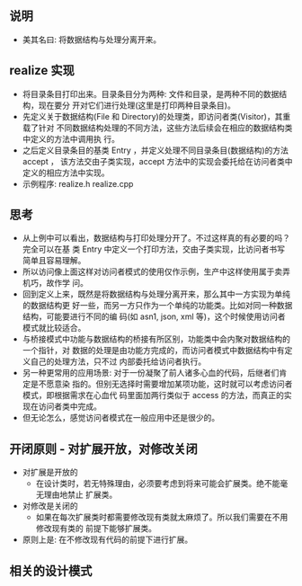
## 说明
- 美其名曰: 将数据结构与处理分离开来。

## realize 实现
- 将目录条目打印出来。目录条目分为两种: 文件和目录，是两种不同的数据结构，现在要分
  开对它们进行处理(这里是打印两种目录条目)。
- 先定义关于数据结构(File 和 Directory)的处理类，即访问者类(Visitor)，其重载了针对
  不同数据结构处理的不同方法，这些方法后续会在相应的数据结构类中定义的方法中调用执
  行。
- 之后定义目录条目的基类 Entry ，并定义处理不同目录条目(数据结构)的方法 accept ，
  该方法交由子类实现，accept 方法中的实现会委托给在访问者类中定义的相应方法中实现。
- 示例程序: realize.h realize.cpp
  
## 思考
- 从上例中可以看出，数据结构与打印处理分开了。不过这样真的有必要的吗？完全可以在基
  类 Entry 中定义一个打印方法，交由子类实现，比访问者书写简单且容易理解。
- 所以访问像上面这样对访问者模式的使用仅作示例，生产中这样使用属于卖弄机巧，故作学
  问。
- 回到定义上来，既然是将数据结构与处理分离开来，那么其中一方实现为单纯的数据结构更
  好一些，而另一方只作为一个单纯的功能类。比如对同一种数据结构，可能要进行不同的编
  码(如 asn1, json, xml 等)，这个时候使用访问者模式就比较适合。
- 与桥接模式中功能与数据结构的桥接有所区别，功能类中会内聚对数据结构的一个指针，对
  数据的处理是由功能方完成的，而访问者模式中数据结构中有定义自己的处理方法，只不过
  内部委托给访问者执行。
- 另一种更常用的应用场景: 对于一份凝聚了前人诸多心血的代码，后继者们肯定是不愿意染
  指的。但别无选择时需要增加某项功能，这时就可以考虑访问者模式，即根据需求在心血代
  码里面加两行类似于 access 的方法，而真正的实现在访问者类中完成。
- 但无论怎么，感觉访问者模式在一般应用中还是很少的。

## 开闭原则 - 对扩展开放，对修改关闭
- 对扩展是开放的
    + 在设计类时，若无特殊理由，必须要考虑到将来可能会扩展类。绝不能毫无理由地禁止
      扩展类。
- 对修改是关闭的
    + 如果在每次扩展类时都需要修改现有类就太麻烦了。所以我们需要在不用修改现有类的
      前提下能够扩展类。
- 原则上是: 在不修改现有代码的前提下进行扩展。

## 相关的设计模式
